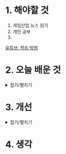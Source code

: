 
# 1. 해야할 것

1. 게임산업 뉴스 읽기 
2. 개인 공부  
3. 

[유튜브: 학습 방법](https://youtu.be/Xsxb7IK5lDA?si=r7uCsFPWNO-b6esl)

# 2. 오늘 배운 것

<details>
<summary>접기/펼치기</summary>

## 학습 방법
1. 입력 보다는 출력
2. 파레토 법칙, 20%의 구조를 알면 80%는 자연스럽게 따라온다
3. 학습 내용을 가르쳐라
4. 다음날 복습하라



</details>




# 3. 개선


<details>
<summary>접기/펼치기</summary>


</details>



# 4. 생각


